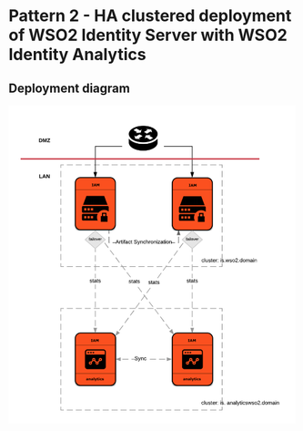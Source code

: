 # Pattern 2 - HA clustered deployment of WSO2 Identity Server with WSO2 Identity Analytics

## Deployment diagram
![HA clustered deployment of WSO2 Identity Server with WSO2 Identity Analytics](images/Deployment-pattern-2-diagram.png)

